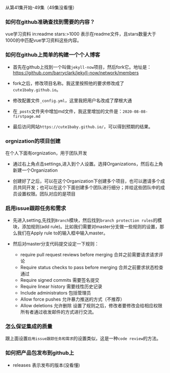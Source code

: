从第41集开始-49集（49集没看懂）

### 如何在github准确查找到需要的内容？
vue学习资料 in:readme stars:>1000  表示在readme文件，且stars数量大于1000的中匹配vue学习资料这些内容。


### 如何在github上简单的构建一个个人博客
- 首先在github上找到一个叫做`jekyll-now`项目，然后fork它。地址是：https://github.com/barryclark/jekyll-now/network/members

- fork之后，修改项目名称。我这里按照他的要求修改成了`cute1baby.github.io`。

- 修改配置文件`_config.yml`，这里我把用户名改成了摩根大通

- 在`_posts`文件夹中增加md文件，我这里增加的文件是：`2020-08-08-firstpage.md`

- 最后访问网站`https://cute1baby.github.io/`，可以得到预期的结果。


### orgnization的项目创建
在个人下面有orgnization，用于团队开发
- 通过右上角点击settings,进入到个人设置。选择Organizations，然后右上角新建一个Organization

- 创建好了之后，可以在这个Organization下创建多个项目，也可以邀请多个成员共同开发；也可以在这个下面创建多个团队进行细分；并给这些团队中的成员设置权限。团队对应的是项目



### 启用issue跟踪任务和需求
- 先进入setting,先找到`Branch`模块，然后找到`branch protection rules`的模块，添加规则(add rule)。比如我们需要对master分支做一些规则的设置，那么我们在Apply rule to的输入框中输入master。

- 然后对master分支代码提交设定一下规则：
    - require pull request reviews before merging 合并之前需要请求请求评论
    - Require status checks to pass before merging 合并之前要求状态检查通过
    - Require signed commits 需要签名提交
    - Require linear history  需要线性历史记录
    - Include administrators  包括管理员
    - Allow force pushes  允许暴力推送的方式（不推荐）
    - Allow deletions  允许删除
设置了规则之后，修改者要修改会给相应权限所有者通过收发邮件的方式进行交流。



### 怎么保证集成的质量
跟上面设置`启用issue跟踪任务和需求`的设置类似，这是一种`code review`的方法。


### 如何把产品包发布到github上
- releases   表示发布的版本(没看懂)


